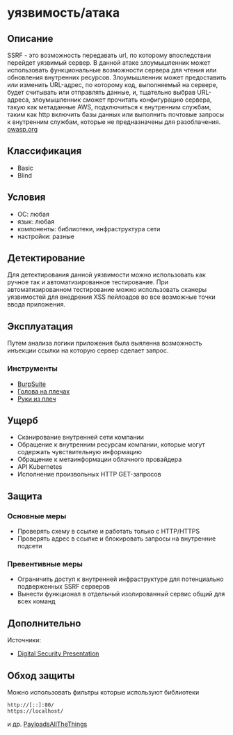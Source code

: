 # уязвимость/атака

## Описание
SSRF - это возможность передавать url, по которому впоследствии перейдет уязвимый сервер. В данной атаке злоумышленник может использовать функциональные возможности сервера для чтения или обновления внутренних ресурсов. Злоумышленник может предоставить или изменить URL-адрес, по которому код, выполняемый на сервере, будет считывать или отправлять данные, и, тщательно выбрав URL-адреса, злоумышленник сможет прочитать конфигурацию сервера, такую как метаданные AWS, подключиться к внутренним службам, таким как http включить базы данных или выполнить почтовые запросы к внутренним службам, которые не предназначены для разоблачения. [owasp.org](https://www.owasp.org/index.php/Server_Side_Request_Forgery)

## Классификация
- Basic
- Blind 

## Условия
- ОС: любая
- язык: любая
- компоненты: библиотеки, инфраструктура сети
- настройки: разные
	
## Детектирование
Для детектирования данной уязвимости можно использовать как ручное так и автоматизированное тестирование.
При автоматизированном тестирование можно использовать сканеры уязвимостей для внедрения XSS пейлоадов во все возможные точки ввода приложения. 


## Эксплуатация
Путем анализа логики приложения была выяленна возможность инъекции ссылки на которую сервер сделает запрос.


### Инструменты
- [BurpSuite](https://portswigger.net/burp)
- [Голова на плечах](https://ru.wikipedia.org/wiki/%D0%93%D0%BE%D0%BB%D0%BE%D0%B2%D0%B0)
- [Руки из плеч](https://ru.wikipedia.org/wiki/%D0%A0%D1%83%D0%BA%D0%B0) 


## Ущерб
- Сканирование внутренней сети компании
- Обращение к внутренним ресурсам компании, которые могут содержать чувствительную
информацию
- Обращение к метаинформации облачного провайдера
- API Kubernetes
- Исполнение произвольных HTTP GET-запросов

## Защита
### Основные меры
- Проверять схему в ссылке и работать только с HTTP/HTTPS
- Проверять адрес в ссылке и блокировать запросы на внутренние подсети 

### Превентивные меры
- Ограничить доступ к внутренней
инфраструктуре для потенциально
подверженных SSRF серверов
- Вынести  функционал в отдельный
изолированный сервис общий для всех
команд

## Дополнительно
Источники:
- [Digital Security Presentation](https://dsec.ru/wp-content/uploads/2018/09/techtrain_ssrf.pdf)

## Обход защиты
Можно использовать фильтры которые используют библиотеки
```
http://[::]:80/
https://localhost/
```
и др. [PayloadsAllTheThings](https://github.com/swisskyrepo/PayloadsAllTheThings/blob/master/Server%20Side%20Request%20Forgery/README.md)

